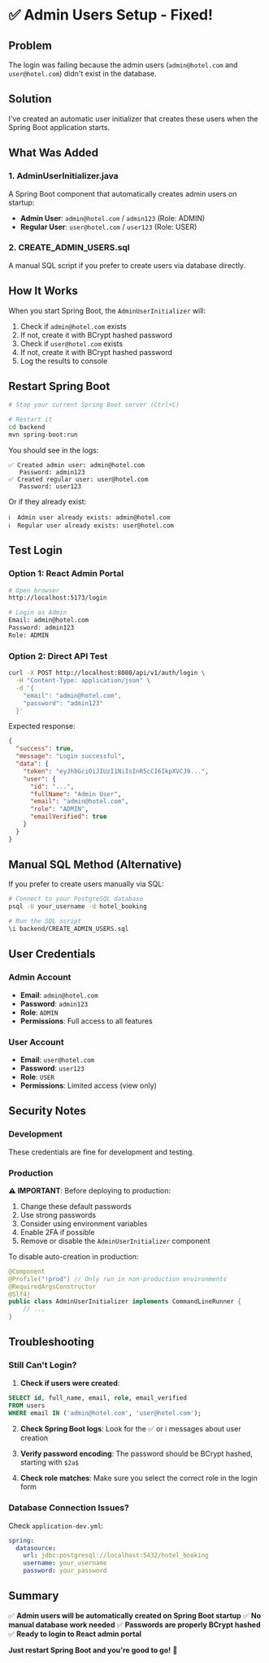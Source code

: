 # ✅ Admin Users Setup - Fixed!

## Problem
The login was failing because the admin users (`admin@hotel.com` and `user@hotel.com`) didn't exist in the database.

## Solution
I've created an automatic user initializer that creates these users when the Spring Boot application starts.

## What Was Added

### 1. AdminUserInitializer.java
A Spring Boot component that automatically creates admin users on startup:
- **Admin User**: `admin@hotel.com` / `admin123` (Role: ADMIN)
- **Regular User**: `user@hotel.com` / `user123` (Role: USER)

### 2. CREATE_ADMIN_USERS.sql
A manual SQL script if you prefer to create users via database directly.

## How It Works

When you start Spring Boot, the `AdminUserInitializer` will:
1. Check if `admin@hotel.com` exists
2. If not, create it with BCrypt hashed password
3. Check if `user@hotel.com` exists
4. If not, create it with BCrypt hashed password
5. Log the results to console

## Restart Spring Boot

```bash
# Stop your current Spring Boot server (Ctrl+C)

# Restart it
cd backend
mvn spring-boot:run
```

You should see in the logs:
```
✅ Created admin user: admin@hotel.com
   Password: admin123
✅ Created regular user: user@hotel.com
   Password: user123
```

Or if they already exist:
```
ℹ️  Admin user already exists: admin@hotel.com
ℹ️  Regular user already exists: user@hotel.com
```

## Test Login

### Option 1: React Admin Portal
```bash
# Open browser
http://localhost:5173/login

# Login as Admin
Email: admin@hotel.com
Password: admin123
Role: ADMIN
```

### Option 2: Direct API Test
```bash
curl -X POST http://localhost:8080/api/v1/auth/login \
  -H "Content-Type: application/json" \
  -d '{
    "email": "admin@hotel.com",
    "password": "admin123"
  }'
```

Expected response:
```json
{
  "success": true,
  "message": "Login successful",
  "data": {
    "token": "eyJhbGciOiJIUzI1NiIsInR5cCI6IkpXVCJ9...",
    "user": {
      "id": "...",
      "fullName": "Admin User",
      "email": "admin@hotel.com",
      "role": "ADMIN",
      "emailVerified": true
    }
  }
}
```

## Manual SQL Method (Alternative)

If you prefer to create users manually via SQL:

```bash
# Connect to your PostgreSQL database
psql -U your_username -d hotel_booking

# Run the SQL script
\i backend/CREATE_ADMIN_USERS.sql
```

## User Credentials

### Admin Account
- **Email**: `admin@hotel.com`
- **Password**: `admin123`
- **Role**: `ADMIN`
- **Permissions**: Full access to all features

### User Account
- **Email**: `user@hotel.com`
- **Password**: `user123`
- **Role**: `USER`
- **Permissions**: Limited access (view only)

## Security Notes

### Development
These credentials are fine for development and testing.

### Production
**⚠️ IMPORTANT**: Before deploying to production:
1. Change these default passwords
2. Use strong passwords
3. Consider using environment variables
4. Enable 2FA if possible
5. Remove or disable the `AdminUserInitializer` component

To disable auto-creation in production:
```java
@Component
@Profile("!prod") // Only run in non-production environments
@RequiredArgsConstructor
@Slf4j
public class AdminUserInitializer implements CommandLineRunner {
    // ...
}
```

## Troubleshooting

### Still Can't Login?

1. **Check if users were created**:
```sql
SELECT id, full_name, email, role, email_verified 
FROM users 
WHERE email IN ('admin@hotel.com', 'user@hotel.com');
```

2. **Check Spring Boot logs**:
Look for the ✅ or ℹ️ messages about user creation

3. **Verify password encoding**:
The password should be BCrypt hashed, starting with `$2a$`

4. **Check role matches**:
Make sure you select the correct role in the login form

### Database Connection Issues?

Check `application-dev.yml`:
```yaml
spring:
  datasource:
    url: jdbc:postgresql://localhost:5432/hotel_booking
    username: your_username
    password: your_password
```

## Summary

✅ **Admin users will be automatically created on Spring Boot startup**
✅ **No manual database work needed**
✅ **Passwords are properly BCrypt hashed**
✅ **Ready to login to React admin portal**

**Just restart Spring Boot and you're good to go!** 🚀
